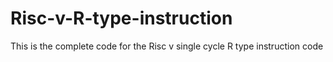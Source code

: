 # Risc-v-R-type-instruction
This is the complete code for the Risc v single cycle R type instruction code
